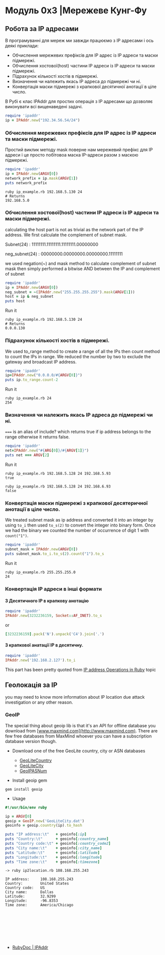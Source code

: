 # Модуль 0x3 |Мережеве Кунг-Фу


## Робота за IP адресами
В програмуванні для мереж ми завжди працюємо з IP адресами і ось деякі приклади:
- Обчислення мережевих префіксів для IP адрес із IP адреси та маски підмережі.
- Обчислення хостової(host) частини IP адреси із IP адреси та маски підмережі.
- Підрахунок кількості хостів в підмережі.
- Визначення чи належить якась IP адреса до підмережі чи ні.
- Конвертація маски підмережі з крапкової десятичної анотації в ціле число.

В Рубі є клас IPAddr для простих операція з IP адресами що дозволяє виконувати всі вищенаведені задачі.

```ruby
require 'ipaddr'
ip = IPAddr.new("192.34.56.54/24")
```

###  
### Обчислення мережевих префіксів для IP адрес із IP адреси та маски підмережі.

Простий виклик методу mask поверне нам мережевий префікс для IP адреси і це просто побітовоа маска IP-адреси разом з маскою підмережі.

```ruby
require 'ipaddr'
ip = IPAddr.new(ARGV[0])
network_prefix = ip.mask(ARGV[1])
puts network_prefix
```

```
ruby ip_example.rb 192.168.5.130 24
# Returns 
192.168.5.0
```

### Обчислення хостової(host) частини IP адреси із IP адреси та маски підмережі.

calculating the host part is not as trivial as the network part of the IP address. We first calculate the complement of subnet mask.

Subnet(24) : 11111111.11111111.11111111.00000000

neg_subnet(24) : 00000000.00000000.00000000.11111111

we used negation(~) and mask method to calculate complement of subnet mask then simply performed a bitwise AND between the IP and complement of subnet


```ruby
require 'ipaddr'
ip = IPAddr.new(ARGV[0])
neg_subnet = ~(IPAddr.new("255.255.255.255").mask(ARGV[1]))
host = ip & neg_subnet
puts host
```
Run it
```
ruby ip_example.rb 192.168.5.130 24
# Returns 
0.0.0.130
```

### Підрахунок кількості хостів в підмережі.

We used to_range method to create a range of all the IPs then count method to count the IPs in range. We reduced the number by two to exclude the gateway and broadcast IP address.


```ruby
require 'ipaddr'
ip=IPAddr.new("0.0.0.0/#{ARGV[0]}")
puts ip.to_range.count-2
```
Run it
```
ruby ip_example.rb 24
254
```

### Визначення чи належить якась IP адреса до підмережі чи ні.

`===` is an alias of include? which returns true if ip address belongs to the range otherwise it returns false.


```ruby
require 'ipaddr'
net=IPAddr.new("#{ARG[0]}/#{ARGV[1]}")
puts net === ARGV[2]
```
Run it
```
ruby ip_example.rb 192.168.5.128 24 192.168.5.93
true
```

```
ruby ip_example.rb 192.168.5.128 24 192.168.6.93
false
```

### Конвертація маски підмережі з крапкової десятеричної анотації в ціле число.

We treated subnet mask as ip address and converted it into an integer by using `to_i` then used `to_s(2)` to convert the integer into binary form. Once we had the binary we counted the number of occurrence of digit 1 with `count("1")`.


```ruby
require 'ipaddr'
subnet_mask = IPAddr.new(ARGV[0])
puts subnet_mask.to_i.to_s(2).count("1").to_s
```

Run it
```
ruby ip_example.rb 255.255.255.0
24
```


### Конвертація IP адреси в інші формати

#### З Десятичного IP в крапкову анотацію

```ruby
require 'ipaddr'
IPAddr.new(3232236159, Socket::AF_INET).to_s
```
or

```ruby
[3232236159].pack('N').unpack('C4').join('.')
```

#### З крапкової анатації IP в десятичну.

```ruby
require 'ipaddr'
IPAddr.new('192.168.2.127').to_i
```


This part has been pretty quoted from [IP address Operations in Ruby][1] topic


## Геолокація за IP 
you may need to know more information about IP location due attack investigation or any other reason. 

### GeoIP
The special thing about geoip lib is that it's an API for offline database you download from [www.maxmind.com](http://www.maxmind.com). There are few free databases from MaxMind whoever you can have a subscription database version though. 

- Download one of the free GeoLite country, city or ASN databases
    - [GeoLiteCountry](geolite.maxmind.com/download/geoip/database/GeoLiteCountry/GeoIP.dat.gz)
    - [GeoLiteCity](geolite.maxmind.com/download/geoip/database/GeoLiteCity.dat.gz)
    - [GeoIPASNum](geolite.maxmind.com/download/geoip/database/asnum/GeoIPASNum.dat.gz)


- Install geoip gem
```
gem install geoip
```

- Usage

```ruby
#!/usr/bin/env ruby

ip = ARGV[0]
geoip = GeoIP.new('GeoLiteCity.dat')
geoinfo = geoip.country(ip).to_hash

puts "IP address:\t"   + geoinfo[:ip]
puts "Country:\t"      + geoinfo[:country_name]
puts "Country code:\t" + geoinfo[:country_code2]
puts "City name:\t"    + geoinfo[:city_name]
puts "Latitude:\t"     + geoinfo[:latitude]
puts "Longitude:\t"    + geoinfo[:longitude]
puts "Time zone:\t"    + geoinfo[:timezone]
```

```
-> ruby ip2location.rb 108.168.255.243

IP address:     108.168.255.243
Country:        United States
Country code:   US
City name:      Dallas
Latitude:       32.9299
Longitude:      -96.8353
Time zone:      America/Chicago
```



<br><br><br>
---
[1]: http://www.brownfort.com/2014/09/ip-operations-ruby/

- [RubyDoc | IPAddr](http://ruby-doc.org/stdlib-1.9.3/libdoc/ipaddr/rdoc/IPAddr.html)